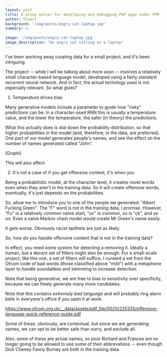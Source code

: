 ```yaml
---
layout: post
title: A proxy server for developing and debugging PHP apps under FPM
author: Stuart
background: '/img/posts/angry-cat-laptop.jpg'
summary: >-
  
image: '/img/posts/angry-cat-laptop.jpg'
image_description: "An angry cat sitting on a laptop"
---
```


I've been working away curating data for a small project, and it's been intriguing.

The project -- while I will be talking about more soon -- involves a relatively 
small character-based language model, developed using a fairly standard recurrent
neural network. And in fact, the actual techology used is not especially relevant.
So what gives?

1. Temperature drives bias

Many generative models include a parameter to guide how "risky" predictions can
be. In a character-ased RNN this is usually a temperature value, and the lower 
the temperature, the safer (in theory) the predictions.

What this actually does is dial down the probability distribution, so that 
higher probabilities in the model (and, therefore, in the data, are preferred).
One part of our model generates people's names, and see the effect on the 
number of names generated called "John". 

[Graph]

This will also affect 

2. It's not a case of if you get offensive content, it's when you

Being a probabilistic model, at the character level, it creates novel words
even when they aren't in the training data. So it will create offensive words,
eventually, it's just depends on the probabilities. 

So, allow me to introduce you to one of the people we generated: "Albert Fucking Green".
The "F" word is not in the training data, I promise. However, "Fu" is a relatively common
name start, "uc" is common, so is "ck", and so on. Even a naive Markov chain model would
create Mr Green's name easily.

It gets worse. Obviously racist epithets are just as likely.

So, how do you handle offensive content that is not in the training data? 

In effect, you need some system for detecting a removing it. Ideally a human, but a decent
set of filters might also be enough. For a small-scale project, like this one, a set of
filters will suffice. I curated a set from the Ofcom code of bad words (those classified above "mild")
with a metaphone layer to handle soundalikes and stemming to increase detection.

Note that being generative, we are free to bias to sensitivity over specificity, because
we can freely generate many more candidates. 

Note that this contains *extremely bad language* and will probably ring alarm bells in
everyone's office if you open it at work. 

https://www.ofcom.org.uk/__data/assets/pdf_file/0020/225335/offensive-language-quick-reference-guide.pdf

Some of these, obviously, are contextual, but since we are generating names, 
we can opt to be better safe than sorry, and exclude all. 

Also, some of these are actual names, so poor Richard and Frances are no longer
going to be allowed to use some of their abbrevations -- even though Dick Cheney 
Fanny Burney are both in the training data.

